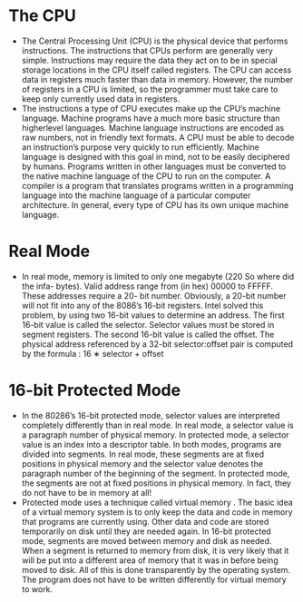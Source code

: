 # The CPU
- The Central Processing Unit (CPU) is the physical device that performs
instructions. The instructions that CPUs perform are generally very simple.
Instructions may require the data they act on to be in special storage locations in the CPU itself called registers. The CPU can access data in registers
much faster than data in memory. However, the number of registers in a
CPU is limited, so the programmer must take care to keep only currently
used data in registers. 
- The instructions a type of CPU executes make up the CPU’s machine
language. Machine programs have a much more basic structure than higherlevel languages. Machine language instructions are encoded as raw numbers,
not in friendly text formats. A CPU must be able to decode an instruction’s
purpose very quickly to run efficiently. Machine language is designed with
this goal in mind, not to be easily deciphered by humans. Programs written
in other languages must be converted to the native machine language of
the CPU to run on the computer. A compiler is a program that translates
programs written in a programming language into the machine language of
a particular computer architecture. In general, every type of CPU has its
own unique machine language.

# Real Mode
- In real mode, memory is limited to only one megabyte (220 So where did the infa- bytes). Valid address range from (in hex) 00000 to FFFFF. These addresses require a 20-
bit number. Obviously, a 20-bit number will not fit into any of the 8086’s
16-bit registers. Intel solved this problem, by using two 16-bit values to
determine an address. The first 16-bit value is called the selector. Selector
values must be stored in segment registers. The second 16-bit value is called
the offset. The physical address referenced by a 32-bit selector:offset pair is
computed by the formula : 16 ∗ selector + offset

# 16-bit Protected Mode
- In the 80286’s 16-bit protected mode, selector values are interpreted
completely differently than in real mode. In real mode, a selector value
is a paragraph number of physical memory. In protected mode, a selector
value is an index into a descriptor table. In both modes, programs are
divided into segments. In real mode, these segments are at fixed positions
in physical memory and the selector value denotes the paragraph number
of the beginning of the segment. In protected mode, the segments are not
at fixed positions in physical memory. In fact, they do not have to be in
memory at all!
- Protected mode uses a technique called virtual memory . The basic idea
of a virtual memory system is to only keep the data and code in memory that
programs are currently using. Other data and code are stored temporarily
on disk until they are needed again. In 16-bit protected mode, segments are
moved between memory and disk as needed. When a segment is returned
to memory from disk, it is very likely that it will be put into a different area
of memory that it was in before being moved to disk. All of this is done
transparently by the operating system. The program does not have to be
written differently for virtual memory to work.
